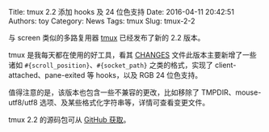 Title: tmux 2.2 添加 hooks 及 24 位色支持
Date: 2016-04-11 20:42:51
Authors: toy
Category: News
Tags: tmux
Slug: tmux-2-2

与 screen 类似的多路复用器 [tmux]({filename}/tmux.md) 已经发布了新的 2.2 版本。

<!-- PELICAN_END_SUMMARY --> 

tmux 是我每天都在使用的好工具，看其 [CHANGES][c] 文件此版本主要新增了一些诸如 `#{scroll_position}`、`#{socket_path}` 之类的格式，实现了 client-attached、pane-exited 等 hooks，以及 RGB 24 位色支持。

值得注意的是，该版本也包含一些不兼容的更改，比如移除了 TMPDIR、mouse-utf8/utf8
选项、及某些格式化字符串等，详情可查看变更文件。

tmux 2.2 的源码包可从 [GitHub 获取][g]。

[c]: https://raw.githubusercontent.com/tmux/tmux/master/CHANGES
[g]: https://github.com/tmux/tmux/releases
